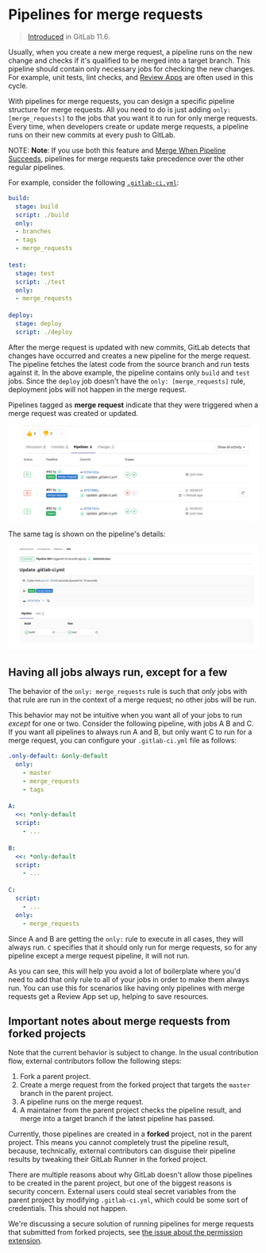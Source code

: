 # Pipelines for merge requests

> [Introduced](https://gitlab.com/gitlab-org/gitlab-ce/issues/15310) in GitLab 11.6.

Usually, when you create a new merge request, a pipeline runs on the
new change and checks if it's qualified to be merged into a target branch. This
pipeline should contain only necessary jobs for checking the new changes.
For example, unit tests, lint checks, and [Review Apps](../review_apps/index.md)
are often used in this cycle.

With pipelines for merge requests, you can design a specific pipeline structure
for merge requests. All you need to do is just adding `only: [merge_requests]` to
the jobs that you want it to run for only merge requests.
Every time, when developers create or update merge requests, a pipeline runs on
their new commits at every push to GitLab.

NOTE: **Note**:
If you use both this feature and [Merge When Pipeline Succeeds](../../user/project/merge_requests/merge_when_pipeline_succeeds.md),
pipelines for merge requests take precedence over the other regular pipelines.

For example, consider the following [`.gitlab-ci.yml`](../yaml/README.md):

```yaml
build:
  stage: build
  script: ./build
  only:
  - branches
  - tags
  - merge_requests

test:
  stage: test
  script: ./test
  only:
  - merge_requests

deploy:
  stage: deploy
  script: ./deploy
```

After the merge request is updated with new commits, GitLab detects that changes
have occurred and creates a new pipeline for the merge request.
The pipeline fetches the latest code from the source branch and run tests against it.
In the above example, the pipeline contains only `build` and `test` jobs.
Since the `deploy` job doesn't have the `only: [merge_requests]` rule,
deployment jobs will not happen in the merge request.

Pipelines tagged as **merge request** indicate that they were triggered
when a merge request was created or updated.

![Merge request page](img/merge_request.png)

The same tag is shown on the pipeline's details:

![Pipeline's details](img/pipeline_detail.png)

## Having all jobs always run, except for a few

The behavior of the `only: merge_requests` rule is such that _only_ jobs with
that rule are run in the context of a merge request; no other jobs will be run.

This behavior may not be intuitive when you want all of your jobs to run _except_
for one or two. Consider the following pipeline, with jobs A B and C. If you want
all pipelines to always run A and B, but only want C to run for a merge request,
you can configure your `.gitlab-ci.yml` file as follows:

``` yaml
.only-default: &only-default
  only:
    - master
    - merge_requests
    - tags

A:
  <<: *only-default
  script:
    - ...
 
B:
  <<: *only-default
  script:
    - ...

C:
  script:
    - ...
  only:
    - merge_requests
```

Since A and B are getting the `only:` rule to execute in all cases, they will
always run. `C` specifies that it should only run for merge requests, so for any
pipeline except a merge request pipeline, it will not run.

As you can see, this will help you avoid a lot of boilerplate where you'd need
to add that only rule to all of your jobs in order to make them always run. You
can use this for scenarios like having only pipelines with merge requests get a
Review App set up, helping to save resources.

## Important notes about merge requests from forked projects

Note that the current behavior is subject to change. In the usual contribution
flow, external contributors follow the following steps:

1. Fork a parent project.
1. Create a merge request from the forked project that targets the `master` branch
in the parent project.
1. A pipeline runs on the merge request.
1. A maintainer from the parent project checks the pipeline result, and merge
into a target branch if the latest pipeline has passed.

Currently, those pipelines are created in a **forked** project, not in the
parent project. This means you cannot completely trust the pipeline result,
because, technically, external contributors can disguise their pipeline results
by tweaking their GitLab Runner in the forked project.

There are multiple reasons about why GitLab doesn't allow those pipelines to be
created in the parent project, but one of the biggest reasons is security concern.
External users could steal secret variables from the parent project by modifying
`.gitlab-ci.yml`, which could be some sort of credentials. This should not happen.

We're discussing a secure solution of running pipelines for merge requests
that submitted from forked projects,
see [the issue about the permission extension](https://gitlab.com/gitlab-org/gitlab-ce/issues/23902).
